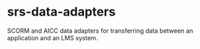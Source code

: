 # srs-data-adapters
SCORM and AICC data adapters for transferring data between an application and an LMS system.
